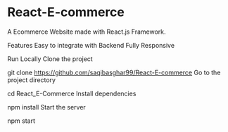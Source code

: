 # React-E-commerce

A Ecommerce Website made with React.js Framework.

Features
Easy to integrate with Backend
Fully Responsive

Run Locally
Clone the project

  git clone https://github.com/saqibasghar99/React-E-commerce
Go to the project directory

  cd React_E-Commerce
Install dependencies

  npm install
Start the server

  npm start
